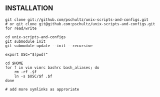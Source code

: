 ## INSTALLATION

    git clone git://github.com/pschultz/unix-scripts-and-configs.git
    # or git clone git@github.com:pschultz/unix-scripts-and-configs.git for read/write
    
    cd unix-scripts-and-configs
    git submodule init
    git submodule update --init --recursive
    
    export USC="$(pwd)"
    
    cd $HOME
    for f in vim vimrc bashrc bash_aliases; do
        rm -rf .$f
        ln -s $USC/$f .$f
    done
    
    # add more symlinks as approriate